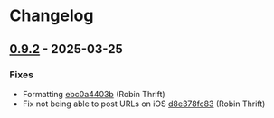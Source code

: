 # Changelog

## [0.9.2](https://github.com/RobinThrift/conveyor/releases/tag/v0.9.2) - 2025-03-25

### <!-- 1 -->Fixes

- Formatting [ebc0a4403b](https://github.com/RobinThrift/conveyor/commit/ebc0a4403beb0be46931e1af048b626af8db1f37) (Robin Thrift)
- Fix not being able to post URLs on iOS [d8e378fc83](https://github.com/RobinThrift/conveyor/commit/d8e378fc8301cf57a1e3811dc2c17c865d496c83) (Robin Thrift)

[0.9.2]: https://github.com/RobinThrift/conveyor/compare/v0.9.1..v0.9.2

